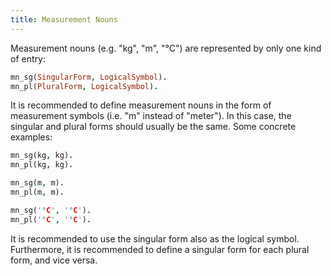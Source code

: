 ```yaml
---
title: Measurement Nouns
---
```

Measurement nouns (e.g. "kg", "m", "°C") are represented by only one kind of entry:

``` prolog
mn_sg(SingularForm, LogicalSymbol).
mn_pl(PluralForm, LogicalSymbol).
```

It is recommended to define measurement nouns in the form of measurement symbols (i.e. "m" instead of "meter"). In this case, the singular and plural forms should usually be the same. Some concrete examples:

``` prolog
mn_sg(kg, kg).
mn_pl(kg, kg).

mn_sg(m, m).
mn_pl(m, m).

mn_sg('°C', '°C').
mn_pl('°C', '°C').
```

It is recommended to use the singular form also as the logical symbol. Furthermore, it is recommended to define a singular form for each plural form, and vice versa.